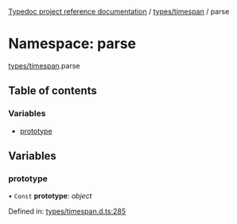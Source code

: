[Typedoc project reference documentation](../README.md) / [types/timespan](types_timespan.md) / parse

# Namespace: parse

[types/timespan](types_timespan.md).parse

## Table of contents

### Variables

- [prototype](types_timespan.parse.md#prototype)

## Variables

### prototype

• `Const` **prototype**: *object*

Defined in: [types/timespan.d.ts:285](https://github.com/DocuWare/REST-Sample-TS/blob/6f07cff/src/types/timespan.d.ts#L285)

